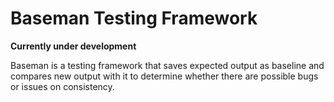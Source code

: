 # Baseman Testing Framework

**Currently under development**

Baseman is a testing framework that saves expected output as baseline and compares new output with it to determine whether there are possible bugs or issues on consistency.
